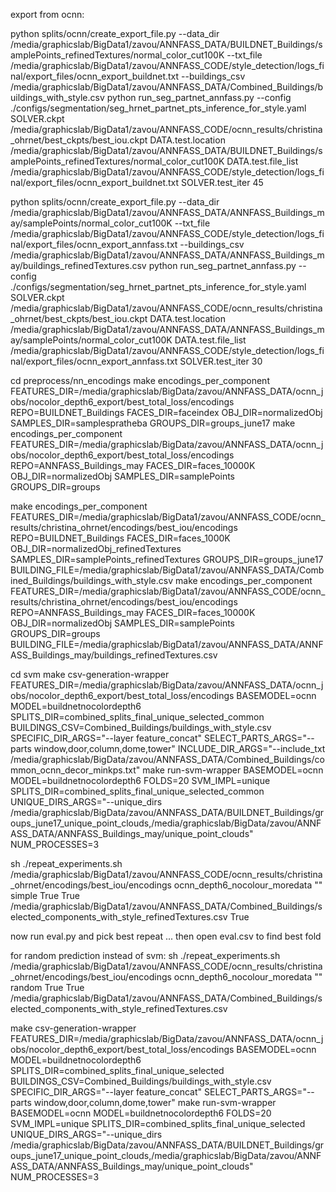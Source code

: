 
export from ocnn:

python splits/ocnn/create_export_file.py --data_dir /media/graphicslab/BigData1/zavou/ANNFASS_DATA/BUILDNET_Buildings/samplePoints_refinedTextures/normal_color_cut100K --txt_file /media/graphicslab/BigData1/zavou/ANNFASS_CODE/style_detection/logs_final/export_files/ocnn_export_buildnet.txt --buildings_csv /media/graphicslab/BigData1/zavou/ANNFASS_DATA/Combined_Buildings/buildings_with_style.csv
python run_seg_partnet_annfass.py --config ./configs/segmentation/seg_hrnet_partnet_pts_inference_for_style.yaml SOLVER.ckpt /media/graphicslab/BigData1/zavou/ANNFASS_CODE/ocnn_results/christina_ohrnet/best_ckpts/best_iou.ckpt DATA.test.location /media/graphicslab/BigData1/zavou/ANNFASS_DATA/BUILDNET_Buildings/samplePoints_refinedTextures/normal_color_cut100K DATA.test.file_list /media/graphicslab/BigData1/zavou/ANNFASS_CODE/style_detection/logs_final/export_files/ocnn_export_buildnet.txt SOLVER.test_iter 45

python splits/ocnn/create_export_file.py --data_dir /media/graphicslab/BigData1/zavou/ANNFASS_DATA/ANNFASS_Buildings_may/samplePoints/normal_color_cut100K --txt_file /media/graphicslab/BigData1/zavou/ANNFASS_CODE/style_detection/logs_final/export_files/ocnn_export_annfass.txt --buildings_csv /media/graphicslab/BigData1/zavou/ANNFASS_DATA/ANNFASS_Buildings_may/buildings_refinedTextures.csv
python run_seg_partnet_annfass.py --config ./configs/segmentation/seg_hrnet_partnet_pts_inference_for_style.yaml SOLVER.ckpt /media/graphicslab/BigData1/zavou/ANNFASS_CODE/ocnn_results/christina_ohrnet/best_ckpts/best_iou.ckpt DATA.test.location /media/graphicslab/BigData1/zavou/ANNFASS_DATA/ANNFASS_Buildings_may/samplePoints/normal_color_cut100K DATA.test.file_list /media/graphicslab/BigData1/zavou/ANNFASS_CODE/style_detection/logs_final/export_files/ocnn_export_annfass.txt SOLVER.test_iter 30


cd preprocess/nn_encodings
make encodings_per_component FEATURES_DIR=/media/graphicslab/BigData/zavou/ANNFASS_DATA/ocnn_jobs/nocolor_depth6_export/best_total_loss/encodings REPO=BUILDNET_Buildings FACES_DIR=faceindex OBJ_DIR=normalizedObj SAMPLES_DIR=samplespratheba GROUPS_DIR=groups_june17
make encodings_per_component FEATURES_DIR=/media/graphicslab/BigData/zavou/ANNFASS_DATA/ocnn_jobs/nocolor_depth6_export/best_total_loss/encodings REPO=ANNFASS_Buildings_may FACES_DIR=faces_10000K OBJ_DIR=normalizedObj SAMPLES_DIR=samplePoints GROUPS_DIR=groups

make encodings_per_component FEATURES_DIR=/media/graphicslab/BigData1/zavou/ANNFASS_CODE/ocnn_results/christina_ohrnet/encodings/best_iou/encodings REPO=BUILDNET_Buildings FACES_DIR=faces_1000K OBJ_DIR=normalizedObj_refinedTextures SAMPLES_DIR=samplePoints_refinedTextures GROUPS_DIR=groups_june17 BUILDING_FILE=/media/graphicslab/BigData1/zavou/ANNFASS_DATA/Combined_Buildings/buildings_with_style.csv
make encodings_per_component FEATURES_DIR=/media/graphicslab/BigData1/zavou/ANNFASS_CODE/ocnn_results/christina_ohrnet/encodings/best_iou/encodings REPO=ANNFASS_Buildings_may FACES_DIR=faces_10000K OBJ_DIR=normalizedObj SAMPLES_DIR=samplePoints GROUPS_DIR=groups BUILDING_FILE=/media/graphicslab/BigData1/zavou/ANNFASS_DATA/ANNFASS_Buildings_may/buildings_refinedTextures.csv

cd svm
make csv-generation-wrapper FEATURES_DIR=/media/graphicslab/BigData/zavou/ANNFASS_DATA/ocnn_jobs/nocolor_depth6_export/best_total_loss/encodings BASEMODEL=ocnn MODEL=buildnetnocolordepth6 SPLITS_DIR=combined_splits_final_unique_selected_common BUILDINGS_CSV=Combined_Buildings/buildings_with_style.csv SPECIFIC_DIR_ARGS="--layer feature_concat" SELECT_PARTS_ARGS="--parts window,door,column,dome,tower" INCLUDE_DIR_ARGS="--include_txt /media/graphicslab/BigData/zavou/ANNFASS_DATA/Combined_Buildings/common_ocnn_decor_minkps.txt"
make run-svm-wrapper BASEMODEL=ocnn MODEL=buildnetnocolordepth6 FOLDS=20 SVM_IMPL=unique SPLITS_DIR=combined_splits_final_unique_selected_common UNIQUE_DIRS_ARGS="--unique_dirs /media/graphicslab/BigData/zavou/ANNFASS_DATA/BUILDNET_Buildings/groups_june17_unique_point_clouds,/media/graphicslab/BigData/zavou/ANNFASS_DATA/ANNFASS_Buildings_may/unique_point_clouds" NUM_PROCESSES=3

sh ./repeat_experiments.sh /media/graphicslab/BigData1/zavou/ANNFASS_CODE/ocnn_results/christina_ohrnet/encodings/best_iou/encodings ocnn_depth6_nocolour_moredata "" simple True True /media/graphicslab/BigData1/zavou/ANNFASS_DATA/Combined_Buildings/selected_components_with_style_refinedTextures.csv True

now run eval.py and pick best repeat ... then open eval.csv to find best fold
 
for random prediction instead of svm:
sh ./repeat_experiments.sh /media/graphicslab/BigData1/zavou/ANNFASS_CODE/ocnn_results/christina_ohrnet/encodings/best_iou/encodings ocnn_depth6_nocolour_moredata "" random True True /media/graphicslab/BigData1/zavou/ANNFASS_DATA/Combined_Buildings/selected_components_with_style_refinedTextures.csv


make csv-generation-wrapper FEATURES_DIR=/media/graphicslab/BigData/zavou/ANNFASS_DATA/ocnn_jobs/nocolor_depth6_export/best_total_loss/encodings BASEMODEL=ocnn MODEL=buildnetnocolordepth6 SPLITS_DIR=combined_splits_final_unique_selected BUILDINGS_CSV=Combined_Buildings/buildings_with_style.csv SPECIFIC_DIR_ARGS="--layer feature_concat" SELECT_PARTS_ARGS="--parts window,door,column,dome,tower"
make run-svm-wrapper BASEMODEL=ocnn MODEL=buildnetnocolordepth6 FOLDS=20 SVM_IMPL=unique SPLITS_DIR=combined_splits_final_unique_selected UNIQUE_DIRS_ARGS="--unique_dirs /media/graphicslab/BigData/zavou/ANNFASS_DATA/BUILDNET_Buildings/groups_june17_unique_point_clouds,/media/graphicslab/BigData/zavou/ANNFASS_DATA/ANNFASS_Buildings_may/unique_point_clouds" NUM_PROCESSES=3
 
